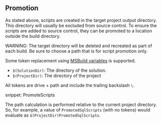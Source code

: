 
## Promotion

As stated above, scripts are created in the target project output directory. This directory will usually be excluded from source control. To ensure the scripts are added to source control, they can be promoted to a location outside the build directory.

WARNING: The target directory will be deleted and recreated as part of each build. Be sure to choose a path that is for script promotion only.

Some token replacement using [MSBuild variables](https://msdn.microsoft.com/en-us/library/c02as0cs.aspx) is supported.

 * `$(SolutionDir)`: The directory of the solution.
 * `$(ProjectDir)`: The directory of the project

All tokens are drive + path and include the trailing backslash `\`.

snippet: PromoteScripts

The path calculation is performed relative to the current project directory. So, for example, a value of `PromotedSqlScripts` (with no tokens) would evaluate as `$(ProjectDir)PromotedSqlScripts`.
